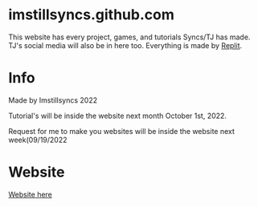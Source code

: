 # imstillsyncs.github.com
This website has every project, games, and tutorials Syncs/TJ has made. TJ's social media will also be in here too. Everything is made by [Replit](https://replit.com). 

# Info
Made by Imstillsyncs 2022

Tutorial's will be inside the website next month October 1st, 2022.

Request for me to make you websites will be inside the website next week(09/19/2022

# Website
[Website here](https://imstillsyncs.github.io/)
